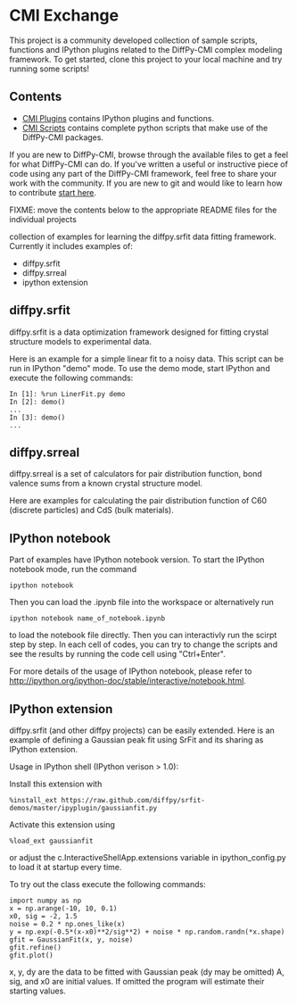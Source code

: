 # CMI Exchange

This project is a community developed collection of sample scripts, functions
and IPython plugins related to the DiffPy-CMI complex modeling framework. 
To get started, clone this project to your local machine and try running some scripts!

Contents
--------

* [CMI Plugins](./cmi_plugins/) contains IPython plugins and functions. 
* [CMI Scripts](./cmi_scripts/) contains complete python scripts that make use of the DiffPy-CMI packages.


If you are new to DiffPy-CMI, browse through the available files to get a feel for
what DiffPy-CMI can do.  If you've written a useful or instructive piece of code using any
part of the DiffPy-CMI framework, feel free to share your work with the community. 
If you are new to git and would like to learn how to contribute 
[start here](https://help.github.com/articles/fork-a-repo).


FIXME: move the contents below to the appropriate README files for the individual projects

collection of examples for learning the diffpy.srfit data fitting framework. Currently it includes examples of:

* diffpy.srfit
* diffpy.srreal
* ipython extension 


diffpy.srfit
------------

diffpy.srfit is a data optimization framework designed for fitting crystal structure models to experimental data. 

Here is an example for a simple linear fit to a noisy data. This script can be run in IPython "demo" mode.  To use the demo mode, start IPython and execute the following commands:

    In [1]: %run LinerFit.py demo
    In [2]: demo()
    ...
    In [3]: demo()
    ...


diffpy.srreal
-------------

diffpy.srreal is a set of calculators for pair distribution function, bond valence sums from a known crystal structure model.

Here are examples for calculating the pair distribution function of C60 (discrete particles) and CdS (bulk materials). 


IPython notebook
----------------

Part of examples have IPython notebook version. To start the IPython notebook mode, run the command

    ipython notebook
    
Then you can load the .ipynb file into the workspace or alternatively run 

    ipython notebook name_of_notebook.ipynb

to load the notebook file directly. Then you can interactivly run the scirpt step by step. In each cell of codes, you can try to change the scripts and see the results by running the code cell using "Ctrl+Enter".

For more details of the usage of IPython notebook, please refer to http://ipython.org/ipython-doc/stable/interactive/notebook.html. 


IPython extension
-----------------

diffpy.srfit (and other diffpy projects) can be easily extended. Here is an example of defining a Gaussian peak fit using SrFit and its sharing as IPython extension.

Usage in IPython shell (IPython verison > 1.0):

Install this extension with

    %install_ext https://raw.github.com/diffpy/srfit-demos/master/ipyplugin/gaussianfit.py

Activate this extension using

    %load_ext gaussianfit

or adjust the c.InteractiveShellApp.extensions variable in ipython_config.py
to load it at startup every time.


To try out the class execute the following commands:

    import numpy as np
    x = np.arange(-10, 10, 0.1)
    x0, sig = -2, 1.5
    noise = 0.2 * np.ones_like(x)
    y = np.exp(-0.5*(x-x0)**2/sig**2) + noise * np.random.randn(*x.shape)
    gfit = GaussianFit(x, y, noise)
    gfit.refine()
    gfit.plot()

x, y, dy are the data to be fitted with Gaussian peak (dy may be omitted)
A, sig, and x0 are initial values.  If omitted the program will estimate
their starting values.
